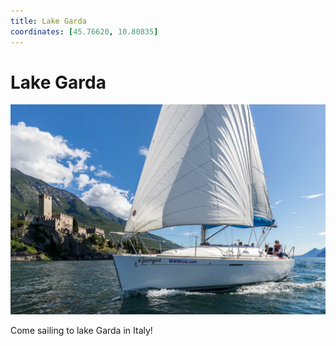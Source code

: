 ```yaml
---
title: Lake Garda
coordinates: [45.76620, 10.80835]
---
```

# Lake Garda

![Main image](../img/planned/lake-garda.jpg)

Come sailing to lake Garda in Italy!

